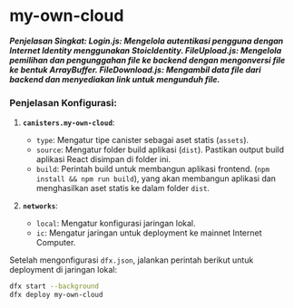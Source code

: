 # my-own-cloud
***Penjelasan Singkat:
Login.js: Mengelola autentikasi pengguna dengan Internet Identity menggunakan StoicIdentity.
FileUpload.js: Mengelola pemilihan dan pengunggahan file ke backend dengan mengonversi file ke bentuk ArrayBuffer.
FileDownload.js: Mengambil data file dari backend dan menyediakan link untuk mengunduh file.***


### Penjelasan Konfigurasi:

1. **`canisters.my-own-cloud`**: 
   - `type`: Mengatur tipe canister sebagai aset statis (`assets`).
   - `source`: Mengatur folder build aplikasi (`dist`). Pastikan output build aplikasi React disimpan di folder ini.
   - `build`: Perintah build untuk membangun aplikasi frontend. (`npm install && npm run build`), yang akan membangun aplikasi dan menghasilkan aset statis ke dalam folder `dist`.

2. **`networks`**: 
   - `local`: Mengatur konfigurasi jaringan lokal.
   - `ic`: Mengatur jaringan untuk deployment ke mainnet Internet Computer.

Setelah mengonfigurasi `dfx.json`, jalankan perintah berikut untuk deployment di jaringan lokal:

```bash
dfx start --background
dfx deploy my-own-cloud
```

